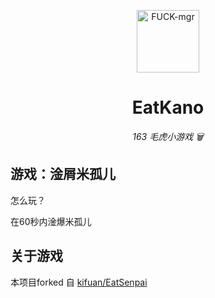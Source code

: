 <p align="center">
 <img src="https://test.nie.163.com/test_cdn/tom/pc/zt/20200428165812/img/roles/rat23_94c9ab1.png" width="100" height="100" alt="FUCK-mgr">
</p>
<div align="center">

# EatKano

_163 毛虎小游戏 🗑️_

</div>

## 游戏：淦屑米孤儿
怎么玩？

在60秒内淦爆米孤儿

## 关于游戏
本项目forked 自 [kifuan/EatSenpai](https://github.com/kifuan/EatSenpai)


